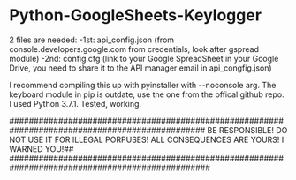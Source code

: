 # Python-GoogleSheets-Keylogger

 2 files are needed:
  -1st: api_config.json (from console.developers.google.com from credentials, look after gspread module)
  -2nd: config.cfg (link to your Google SpreadSheet in your Google Drive, you need to share it to the API manager email in api_congfig.json)
 
 I recommend compiling this up with pyinstaller with --noconsole arg.
 The keyboard module in pip is outdate, use the one from the offical github repo.
 I used Python 3.7.1. Tested, working.
 
 ################################################################################################
 BE RESPONSIBLE! DO NOT USE IT FOR ILLEGAL PORPUSES! ALL CONSEQUENCES ARE YOURS! I WARNED YOU!##
 #################################################################################################
 
